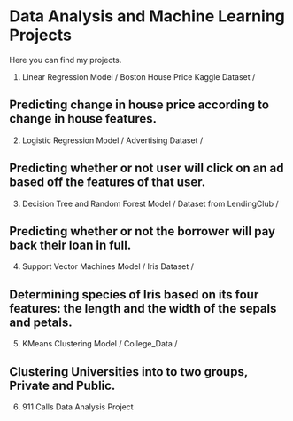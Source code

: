 # Data Analysis and Machine Learning Projects

Here you can find my projects. 

1. Linear Regression Model / Boston House Price Kaggle Dataset / 

## **Predicting change in house price according to change in house features.**

2. Logistic Regression Model / Advertising Dataset / 

## **Predicting whether or not user will click on an ad based off the features of that user.**

3. Decision Tree and Random Forest Model / Dataset from LendingClub /

## **Predicting whether or not the borrower will pay back their loan in full.** 

4. Support Vector Machines Model / Iris Dataset / 

## **Determining species of Iris based on its four features: the length and the width of the sepals and petals.**

5. KMeans Clustering Model / College_Data / 

## **Clustering  Universities into to two groups, Private and Public.**

6. 911 Calls Data Analysis Project
